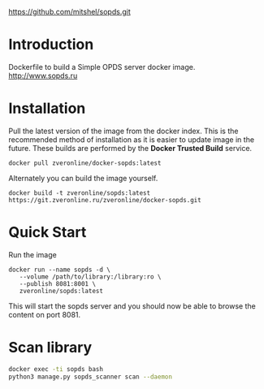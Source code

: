 https://github.com/mitshel/sopds.git


# Introduction

Dockerfile to build a Simple OPDS server docker image.
http://www.sopds.ru

# Installation

Pull the latest version of the image from the docker index. This is the recommended method of installation as it is easier to update image in the future. These builds are performed by the **Docker Trusted Build** service.

```
docker pull zveronline/docker-sopds:latest
```

Alternately you can build the image yourself.

```
docker build -t zveronline/sopds:latest https://git.zveronline.ru/zveronline/docker-sopds.git
```

# Quick Start

Run the image

```
docker run --name sopds -d \
   --volume /path/to/library:/library:ro \
   --publish 8081:8001 \
   zveronline/sopds:latest
```

This will start the sopds server and you should now be able to browse the content on port 8081.


# Scan library

```bash
docker exec -ti sopds bash
python3 manage.py sopds_scanner scan --daemon
```
